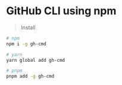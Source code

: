 # GitHub CLI using npm

> Install

```bash
# npm
npm i -g gh-cmd

# yarn
yarn global add gh-cmd

# pnpm
pnpm add -g gh-cmd
```
